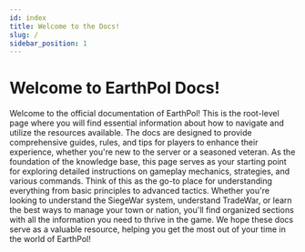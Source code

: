 ```yaml
---
id: index
title: Welcome to the Docs!
slug: /
sidebar_position: 1
---
```


# Welcome to EarthPol Docs!

Welcome to the official documentation of EarthPol! This is the root-level page where you will find essential information about how to navigate and utilize the resources available. The docs are designed to provide comprehensive guides, rules, and tips for players to enhance their experience, whether you're new to the server or a seasoned veteran. As the foundation of the knowledge base, this page serves as your starting point for exploring detailed instructions on gameplay mechanics, strategies, and various commands. Think of this as the go-to place for understanding everything from basic principles to advanced tactics. Whether you're looking to understand the SiegeWar system, understand TradeWar, or learn the best ways to manage your town or nation, you'll find organized sections with all the information you need to thrive in the game. We hope these docs serve as a valuable resource, helping you get the most out of your time in the world of EarthPol!